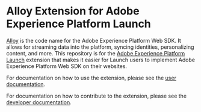 # Alloy Extension for Adobe Experience Platform Launch
[Alloy](https://github.com/adobe/alloy) is the code name for the Adobe Experience Platform Web SDK. It allows for streaming data into the platform, syncing identities, personalizing content, and more. This repository is for the [Adobe Experience Platform Launch](https://www.adobe.com/experience-platform/launch.html) extension that makes it easier for Launch users to implement Adobe Experience Platform Web SDK on their websites.

For documentation on how to use the extension, please see the [user documentation](https://adobe.ly/38z9DRi).

For documentation on how to contribute to the extension, please see the [developer documentation](https://github.com/adobe/reactor-extension-alloy/wiki).
